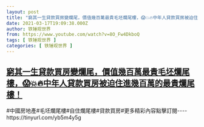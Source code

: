 ```yaml
---
layout: post
title: "窮其一生貸款買房變爛尾，價值幾百萬最貴毛坯爛尾樓，😱💥🔥中年人貸款買房被迫住進幾百萬的最貴爛尾樓！"
date: 2021-03-17T19:09:38.000Z
author: 铁锤观世界
from: https://www.youtube.com/watch?v=8O_Fw4DkboQ
tags: [ 铁锤观世界 ]
categories: [ 铁锤观世界 ]
---
```

<!--1616008178000-->
[窮其一生貸款買房變爛尾，價值幾百萬最貴毛坯爛尾樓，😱💥🔥中年人貸款買房被迫住進幾百萬的最貴爛尾樓！](https://www.youtube.com/watch?v=8O_Fw4DkboQ)
------

<div>
#中國房地產#毛坯爛尾樓#自住爛尾樓#貸款買房#更多精彩內容點擊訂閱----https://tinyurl.com/yb5m4y5g
</div>
